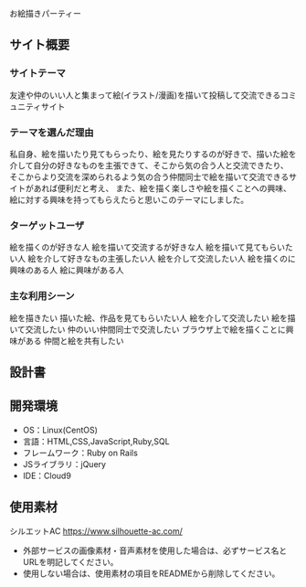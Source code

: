 お絵描きパーティー


## サイト概要
### サイトテーマ
友達や仲のいい人と集まって絵(イラスト/漫画)を描いて投稿して交流できるコミュニティサイト

### テーマを選んだ理由
私自身、絵を描いたり見てもらったり、絵を見たりするのが好きで、描いた絵を介して自分の好きなものを主張できて、そこから気の合う人と交流できたり、
そこからより交流を深められるよう気の合う仲間同士で絵を描いて交流できるサイトがあれば便利だと考え、
また、絵を描く楽しさや絵を描くことへの興味、絵に対する興味を持ってもらえたらと思いこのテーマにしました。

### ターゲットユーザ
絵を描くのが好きな人
絵を描いて交流するが好きな人
絵を描いて見てもらいたい人
絵を介して好きなもの主張したい人
絵を介して交流したい人
絵を描くのに興味のある人
絵に興味がある人

### 主な利用シーン
絵を描きたい
描いた絵、作品を見てもらいたい人
絵を介して交流したい
絵を描いて交流したい
仲のいい仲間同士で交流したい
ブラウザ上で絵を描くことに興味がある
仲間と絵を共有したい

## 設計書


## 開発環境
- OS：Linux(CentOS)
- 言語：HTML,CSS,JavaScript,Ruby,SQL
- フレームワーク：Ruby on Rails
- JSライブラリ：jQuery
- IDE：Cloud9

## 使用素材
シルエットAC
https://www.silhouette-ac.com/

- 外部サービスの画像素材・音声素材を使用した場合は、必ずサービス名とURLを明記してください。
- 使用しない場合は、使用素材の項目をREADMEから削除してください。
